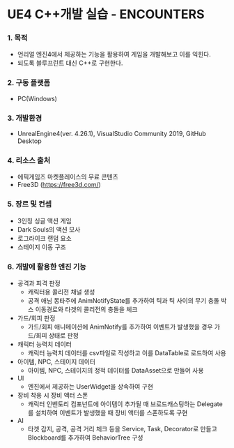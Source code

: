 UE4 C++개발 실습 - ENCOUNTERS
============================

### 1. 목적
* 언리얼 엔진4에서 제공하는 기능을 활용하여 게임을 개발해보고 이를 익힌다.
* 되도록 블루프린트 대신 C++로 구현한다.
### 2. 구동 플랫폼
* PC(Windows)
### 3. 개발환경
* UnrealEngine4(ver. 4.26.1), VisualStudio Community 2019, GitHub Desktop
### 4. 리소스 출처
* 에픽게임즈 마켓플레이스의 무료 콘텐츠
* Free3D (https://free3d.com/)
### 5. 장르 및 컨셉
* 3인칭 싱글 액션 게임
* Dark Souls의 액션 모사
* 로그라이크 랜덤 요소
* 스테이지 이동 구조
### 6. 개발에 활용한 엔진 기능
* 공격과 피격 판정
  * 캐릭터용 콜리전 채널 생성
  * 공격 애님 몽타주에 AnimNotifyState를 추가하여 틱과 틱 사이의 무기 충돌 박스 이동경로와 타겟의 콜리전의 충돌을 체크
* 가드/회피 판정
  * 가드/회피 애니메이션에 AnimNotify를 추가하여 이벤트가 발생했을 경우 가드/회피 상태로 판정
* 캐릭터 능력치 데이터
  * 캐릭터 능력치 데이터를 csv파일로 작성하고 이를 DataTable로 로드하여 사용
* 아이템, NPC, 스테이지 데이터
  * 아이템, NPC, 스테이지의 정적 데이터를 DataAsset으로 만들어 사용
* UI
  * 엔진에서 제공하는 UserWidget을 상속하여 구현
* 장비 착용 시 장비 액터 스폰
  * 캐릭터 인벤토리 컴포넌트에 아이템이 추가될 때 브로드캐스팅하는 Delegate를 설치하여 이벤트가 발생했을 때 장비 액터를 스폰하도록 구현
* AI
  * 타겟 감지, 공격, 공격 거리 체크 등을 Service, Task, Decorator로 만들고 Blockboard를 추가하여 BehaviorTree 구성
